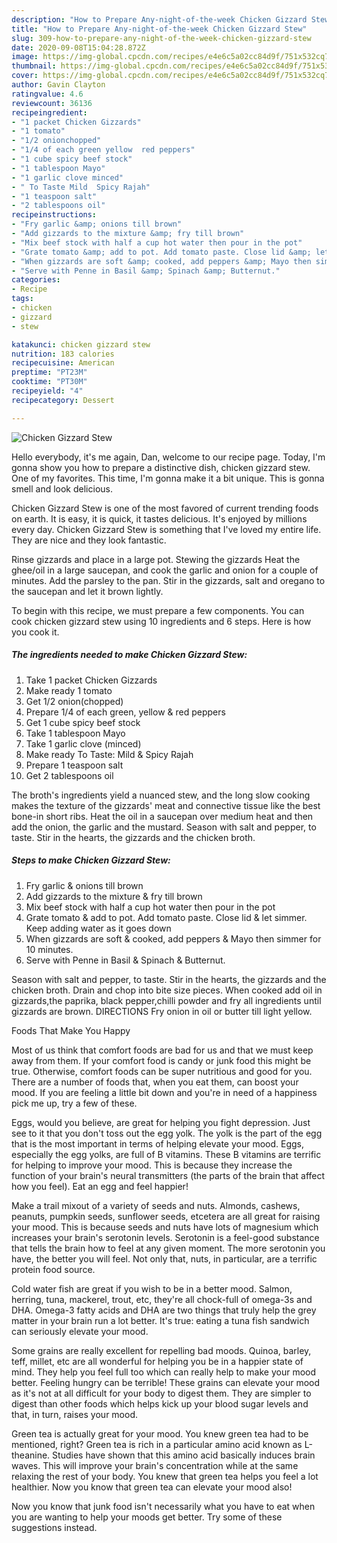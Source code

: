```yaml
---
description: "How to Prepare Any-night-of-the-week Chicken Gizzard Stew"
title: "How to Prepare Any-night-of-the-week Chicken Gizzard Stew"
slug: 309-how-to-prepare-any-night-of-the-week-chicken-gizzard-stew
date: 2020-09-08T15:04:28.872Z
image: https://img-global.cpcdn.com/recipes/e4e6c5a02cc84d9f/751x532cq70/chicken-gizzard-stew-recipe-main-photo.jpg
thumbnail: https://img-global.cpcdn.com/recipes/e4e6c5a02cc84d9f/751x532cq70/chicken-gizzard-stew-recipe-main-photo.jpg
cover: https://img-global.cpcdn.com/recipes/e4e6c5a02cc84d9f/751x532cq70/chicken-gizzard-stew-recipe-main-photo.jpg
author: Gavin Clayton
ratingvalue: 4.6
reviewcount: 36136
recipeingredient:
- "1 packet Chicken Gizzards"
- "1 tomato"
- "1/2 onionchopped"
- "1/4 of each green yellow  red peppers"
- "1 cube spicy beef stock"
- "1 tablespoon Mayo"
- "1 garlic clove minced"
- " To Taste Mild  Spicy Rajah"
- "1 teaspoon salt"
- "2 tablespoons oil"
recipeinstructions:
- "Fry garlic &amp; onions till brown"
- "Add gizzards to the mixture &amp; fry till brown"
- "Mix beef stock with half a cup hot water then pour in the pot"
- "Grate tomato &amp; add to pot. Add tomato paste. Close lid &amp; let simmer. Keep adding water as it goes down"
- "When gizzards are soft &amp; cooked, add peppers &amp; Mayo then simmer for 10 minutes."
- "Serve with Penne in Basil &amp; Spinach &amp; Butternut."
categories:
- Recipe
tags:
- chicken
- gizzard
- stew

katakunci: chicken gizzard stew 
nutrition: 183 calories
recipecuisine: American
preptime: "PT23M"
cooktime: "PT30M"
recipeyield: "4"
recipecategory: Dessert

---
```



![Chicken Gizzard Stew](https://img-global.cpcdn.com/recipes/e4e6c5a02cc84d9f/751x532cq70/chicken-gizzard-stew-recipe-main-photo.jpg)

Hello everybody, it's me again, Dan, welcome to our recipe page. Today, I'm gonna show you how to prepare a distinctive dish, chicken gizzard stew. One of my favorites. This time, I'm gonna make it a bit unique. This is gonna smell and look delicious.

Chicken Gizzard Stew is one of the most favored of current trending foods on earth. It is easy, it is quick, it tastes delicious. It's enjoyed by millions every day. Chicken Gizzard Stew is something that I've loved my entire life. They are nice and they look fantastic.

Rinse gizzards and place in a large pot. Stewing the gizzards Heat the ghee/oil in a large saucepan, and cook the garlic and onion for a couple of minutes. Add the parsley to the pan. Stir in the gizzards, salt and oregano to the saucepan and let it brown lightly.


To begin with this recipe, we must prepare a few components. You can cook chicken gizzard stew using 10 ingredients and 6 steps. Here is how you cook it.

<!--inarticleads1-->

##### The ingredients needed to make Chicken Gizzard Stew:

1. Take 1 packet Chicken Gizzards
1. Make ready 1 tomato
1. Get 1/2 onion(chopped)
1. Prepare 1/4 of each green, yellow &amp; red peppers
1. Get 1 cube spicy beef stock
1. Take 1 tablespoon Mayo
1. Take 1 garlic clove (minced)
1. Make ready  To Taste: Mild &amp; Spicy Rajah
1. Prepare 1 teaspoon salt
1. Get 2 tablespoons oil


The broth&#39;s ingredients yield a nuanced stew, and the long slow cooking makes the texture of the gizzards&#39; meat and connective tissue like the best bone-in short ribs. Heat the oil in a saucepan over medium heat and then add the onion, the garlic and the mustard. Season with salt and pepper, to taste. Stir in the hearts, the gizzards and the chicken broth. 

<!--inarticleads2-->

##### Steps to make Chicken Gizzard Stew:

1. Fry garlic &amp; onions till brown
1. Add gizzards to the mixture &amp; fry till brown
1. Mix beef stock with half a cup hot water then pour in the pot
1. Grate tomato &amp; add to pot. Add tomato paste. Close lid &amp; let simmer. Keep adding water as it goes down
1. When gizzards are soft &amp; cooked, add peppers &amp; Mayo then simmer for 10 minutes.
1. Serve with Penne in Basil &amp; Spinach &amp; Butternut.


Season with salt and pepper, to taste. Stir in the hearts, the gizzards and the chicken broth. Drain and chop into bite size pieces. When cooked add oil in gizzards,the paprika, black pepper,chilli powder and fry all ingredients until gizzards are brown. DIRECTIONS Fry onion in oil or butter till light yellow. 

Foods That Make You Happy


Most of us think that comfort foods are bad for us and that we must keep away from them. If your comfort food is candy or junk food this might be true. Otherwise, comfort foods can be super nutritious and good for you. There are a number of foods that, when you eat them, can boost your mood. If you are feeling a little bit down and you're in need of a happiness pick me up, try a few of these.

Eggs, would you believe, are great for helping you fight depression. Just see to it that you don't toss out the egg yolk. The yolk is the part of the egg that is the most important in terms of helping elevate your mood. Eggs, especially the egg yolks, are full of B vitamins. These B vitamins are terrific for helping to improve your mood. This is because they increase the function of your brain's neural transmitters (the parts of the brain that affect how you feel). Eat an egg and feel happier!

Make a trail mixout of a variety of seeds and nuts. Almonds, cashews, peanuts, pumpkin seeds, sunflower seeds, etcetera are all great for raising your mood. This is because seeds and nuts have lots of magnesium which increases your brain's serotonin levels. Serotonin is a feel-good substance that tells the brain how to feel at any given moment. The more serotonin you have, the better you will feel. Not only that, nuts, in particular, are a terrific protein food source.

Cold water fish are great if you wish to be in a better mood. Salmon, herring, tuna, mackerel, trout, etc, they're all chock-full of omega-3s and DHA. Omega-3 fatty acids and DHA are two things that truly help the grey matter in your brain run a lot better. It's true: eating a tuna fish sandwich can seriously elevate your mood. 

Some grains are really excellent for repelling bad moods. Quinoa, barley, teff, millet, etc are all wonderful for helping you be in a happier state of mind. They help you feel full too which can really help to make your mood better. Feeling hungry can be terrible! These grains can elevate your mood as it's not at all difficult for your body to digest them. They are simpler to digest than other foods which helps kick up your blood sugar levels and that, in turn, raises your mood.

Green tea is actually great for your mood. You knew green tea had to be mentioned, right? Green tea is rich in a particular amino acid known as L-theanine. Studies have shown that this amino acid basically induces brain waves. This will improve your brain's concentration while at the same relaxing the rest of your body. You knew that green tea helps you feel a lot healthier. Now you know that green tea can elevate your mood also!

Now you know that junk food isn't necessarily what you have to eat when you are wanting to help your moods get better. Try  some  of  these  suggestions  instead.

